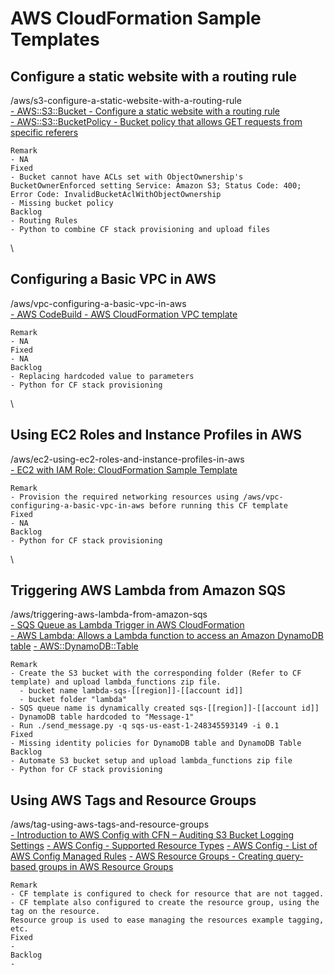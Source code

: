 # AWS CloudFormation Sample Templates

## Configure a static website with a routing rule
/aws/s3-configure-a-static-website-with-a-routing-rule\
[- AWS::S3::Bucket - Configure a static website with a routing rule](https://docs.aws.amazon.com/AWSCloudFormation/latest/UserGuide/aws-properties-s3-bucket.html)\
[- AWS::S3::BucketPolicy - Bucket policy that allows GET requests from specific referers ](https://docs.aws.amazon.com/AWSCloudFormation/latest/UserGuide/aws-properties-s3-policy.html)
```
Remark
- NA
Fixed
- Bucket cannot have ACLs set with ObjectOwnership's BucketOwnerEnforced setting Service: Amazon S3; Status Code: 400; Error Code: InvalidBucketAclWithObjectOwnership
- Missing bucket policy
Backlog
- Routing Rules
- Python to combine CF stack provisioning and upload files
```
\
## Configuring a Basic VPC in AWS
/aws/vpc-configuring-a-basic-vpc-in-aws\
[- AWS CodeBuild - AWS CloudFormation VPC template](https://docs.aws.amazon.com/codebuild/latest/userguide/cloudformation-vpc-template.html)
```
Remark 
- NA
Fixed
- NA
Backlog
- Replacing hardcoded value to parameters
- Python for CF stack provisioning
```
\
## Using EC2 Roles and Instance Profiles in AWS
/aws/ec2-using-ec2-roles-and-instance-profiles-in-aws\
[- EC2 with IAM Role: CloudFormation Sample Template](https://www.radishlogic.com/aws/cloudformation/cloudformation-ec2-with-iam-role-template/)
```
Remark
- Provision the required networking resources using /aws/vpc-configuring-a-basic-vpc-in-aws before running this CF template
Fixed
- NA
Backlog
- Python for CF stack provisioning
```
\
## Triggering AWS Lambda from Amazon SQS
/aws/triggering-aws-lambda-from-amazon-sqs\
[- SQS Queue as Lambda Trigger in AWS CloudFormation](https://www.itonaut.com/2018/07/11/sqs-queue-as-lambda-trigger-in-aws-cloudformation/)\
[- AWS Lambda: Allows a Lambda function to access an Amazon DynamoDB table](https://docs.aws.amazon.com/IAM/latest/UserGuide/reference_policies_examples_lambda-access-dynamodb.html)
[- AWS::DynamoDB::Table](https://docs.aws.amazon.com/AWSCloudFormation/latest/UserGuide/aws-resource-dynamodb-table.html)
```
Remark
- Create the S3 bucket with the corresponding folder (Refer to CF template) and upload lambda_functions zip file.
  - bucket name lambda-sqs-[[region]]-[[account id]]
  - bucket folder "lambda" 
- SQS queue name is dynamically created sqs-[[region]]-[[account id]]
- DynamoDB table hardcoded to "Message-1"
- Run ./send_message.py -q sqs-us-east-1-248345593149 -i 0.1
Fixed
- Missing identity policies for DynamoDB table and DynamoDB Table
Backlog
- Automate S3 bucket setup and upload lambda_functions zip file
- Python for CF stack provisioning
```
## Using AWS Tags and Resource Groups
/aws/tag-using-aws-tags-and-resource-groups\
[- Introduction to AWS Config with CFN – Auditing S3 Bucket Logging Settings](https://awstut.com/en/2022/12/03/introduction-to-aws-config-with-cfn-auditing-s3-bucket-logging-settings-en/)
[- AWS Config - Supported Resource Types](https://docs.aws.amazon.com/config/latest/developerguide/resource-config-reference.html#supported-resources)
[- AWS Config - List of AWS Config Managed Rules](https://docs.aws.amazon.com/config/latest/developerguide/managed-rules-by-aws-config.html)
[- AWS Resource Groups - Creating query-based groups in AWS Resource Groups](https://docs.aws.amazon.com/ARG/latest/userguide/gettingstarted-query.html)
```
Remark
- CF template is configured to check for resource that are not tagged.
- CF template also configured to create the resource group, using the tag on the resource. 
Resource group is used to ease managing the resources example tagging, etc.
Fixed
- 
Backlog
- 
```